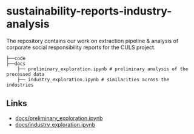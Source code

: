 # sustainability-reports-industry-analysis

The repository contains our work on extraction pipeline &amp; analysis of corporate social responsibility reports for the CULS project.


```
├──code  
├──docs
    ├── preliminary_exploration.ipynb # preliminary analysis of the processed data
    ├── industry_exploration.ipynb # similarities across the industries
```

## Links
* [docs/preliminary_exploration.ipynb](docs/preliminary_exploration.ipynb)
* [docs/industry_exploration.ipynb](docs/industry_exploration.ipynb)
